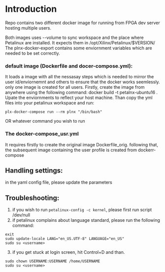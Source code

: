 # Introduction
Repo contains two different docker image for running from FPGA dev server hosting multiple users.

Both images uses --volume to sync workspace and the place where Petalinux are installed. 
It expects them in /opt/Xilinx/Petalinux/$VERSION/
The plnx-docker-export contains some enviornment variables which are needed to be set correctly.

### default image (Dockerfile and docer-compose.yml):
It loads a image with all the nessasay steps which is needed to mirror the user id/enviornemnt and others
to ensure that the docker works seemlessly. only one image is created for all users.
Firstly, create the image from anywhere using the following command: docker build -t petalnx-ubuntu16 . 
Upate the enviornments to reflect your host machine. Than copy the yml files into your petalinux workspace 
and run: 

```source plnx-docker-export
plx-docker-compose run --rm plnx "/bin/bash"  
```

OR whatever command you wish to run


### The docker-compose_usr.yml 
It requires firstly to create the original image Dockerfile_orig. following that, the subsequent image containing 
the user profile is created from dockerr-compose

## Handling settings:
in the  yaml config file, please update the parameters

## Troubleshooting:
1. if you wish to run ``` petalinux-config -c kernel ```,  please first run script /dev/null
2. if petalinux complains about language standard, please run the following command:
```
exit
sudo update-locale LANG="en_US.UTF-8" LANGUAGE="en_US" 
sudo su <username>
```
3. if you get stuck at login screen, hit Control+D and than.
```
sudo chown USERNAME:USERNAME /home/USERNAME
sudo su <username>
```
